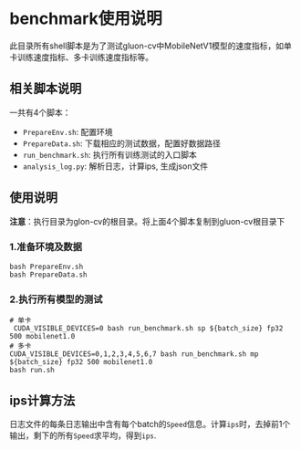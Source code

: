 # benchmark使用说明

此目录所有shell脚本是为了测试gluon-cv中MobileNetV1模型的速度指标，如单卡训练速度指标、多卡训练速度指标等。

## 相关脚本说明

一共有4个脚本：

- `PrepareEnv.sh`: 配置环境
- `PrepareData.sh`: 下载相应的测试数据，配置好数据路径
- `run_benchmark.sh`: 执行所有训练测试的入口脚本
- `analysis_log.py`: 解析日志，计算ips, 生成json文件

## 使用说明

**注意**：执行目录为glon-cv的根目录。将上面4个脚本复制到gluon-cv根目录下

### 1.准备环境及数据

```shell
bash PrepareEnv.sh
bash PrepareData.sh
```

### 2.执行所有模型的测试

```shell
# 单卡
 CUDA_VISIBLE_DEVICES=0 bash run_benchmark.sh sp ${batch_size} fp32 500 mobilenet1.0
# 多卡
CUDA_VISIBLE_DEVICES=0,1,2,3,4,5,6,7 bash run_benchmark.sh mp ${batch_size} fp32 500 mobilenet1.0
bash run.sh
```

## ips计算方法

日志文件的每条日志输出中含有每个batch的`Speed`信息。计算`ips`时，去掉前1个输出，剩下的所有`Speed`求平均，得到`ips`. 
